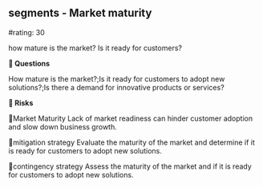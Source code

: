 

## segments - Market maturity

#rating: 30


how mature is the market? Is it ready for customers?

**💭 Questions**

How mature is the market?;Is it ready for customers to adopt new solutions?;Is there a demand for innovative products or services?

**🚨 Risks**

🚨Market Maturity
Lack of market readiness can hinder customer adoption and slow down business growth.

🚨mitigation strategy
Evaluate the maturity of the market and determine if it is ready for customers to adopt new solutions.

🚨contingency strategy
Assess the maturity of the market and if it is ready for customers to adopt new solutions.




